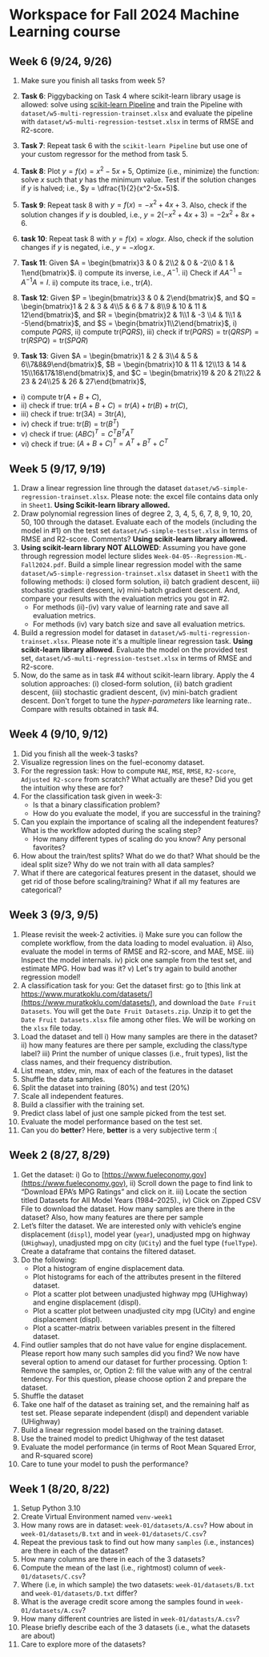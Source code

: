 # Workspace for Fall 2024 Machine Learning course

## Week 6 (9/24, 9/26)
1. Make sure you finish all tasks from week 5?
2. **Task 6**: Piggybacking on Task 4 where scikit-learn library usage is allowed: solve using [scikit-learn Pipeline](https://scikit-learn.org/stable/modules/generated/sklearn.pipeline.Pipeline.html) and train the Pipeline with `dataset/w5-multi-regression-trainset.xlsx` and evaluate the pipeline with `dataset/w5-multi-regression-testset.xlsx` in terms of RMSE and R2-score.
3. **Task 7**: Repeat task 6 with the `scikit-learn Pipeline` but use one of your custom regressor for the method from task 5.
4. **Task 8**: Plot $y=f(x) = x^2-5x+5$, Optimize (i.e., minimize) the function: solve $x$ such that $y$ has the minimum value. Test if the solution changes if $y$ is halved; i.e., $y = \dfrac{1}{2}(x^2-5x+5)$.
5. **Task 9**: Repeat task 8 with $y = f(x) = -x^2+4x+3$. Also, check if the solution changes if $y$ is doubled, i.e., $y = 2(-x^2+4x+3) = -2x^2+8x+6$.
6. **task 10**: Repeat task 8 with $y = f(x) = x log x$. Also, check if the solution changes if $y$ is negated, i.e., $y = -x\log x$.
7. **Task 11**: Given $A = \begin{bmatrix}3 & 0 & 2\\2 & 0 & -2\\0 & 1 & 1\end{bmatrix}$. i) compute its inverse, i.e., $A^{-1}$. ii) Check if $AA^{-1} = A^{-1}A = I$. ii) compute its trace, i.e., $\text{tr}(A)$.
8. **Task 12**: Given $P = \begin{bmatrix}3 & 0 & 2\end{bmatrix}$, and $Q = \begin{bmatrix}1 & 2 & 3 & 4\\5 & 6 & 7 & 8\\9 & 10 & 11 & 12\end{bmatrix}$, and $R = \begin{bmatrix}2 & 1\\1 & -3 \\4 & 1\\1 & -5\end{bmatrix}$, and $S = \begin{bmatrix}1\\2\end{bmatrix}$,  i) compute $PQRS$, ii) compute $\text{tr}(PQRS)$, iii) check if $\text{tr}(PQRS) = \text{tr}(QRSP) = \text{tr}(RSPQ) = \text{tr}(SPQR)$

9. **Task 13**: Given $A = \begin{bmatrix}1 & 2 & 3\\4 & 5 & 6\\7&8&9\end{bmatrix}$, $B = \begin{bmatrix}10 & 11 & 12\\13 & 14 & 15\\16&17&18\end{bmatrix}$, and $C = \begin{bmatrix}19 & 20 & 21\\22 & 23 & 24\\25 & 26 & 27\end{bmatrix}$, 
* i) compute $\text{tr}(A+B+C)$,
* ii) check if true: $\text{tr}(A+B+C) = tr(A) + tr(B) + tr(C)$,
* iii) check if true: $\text{tr}(3A) = 3\text{tr}(A)$,
* iv) check if true: $\text{tr}(B) = \text{tr}(B^T)$
* v) check if true: $(ABC)^T = C^TB^TA^T$
* vi) check if true: $(A+B+C)^T = A^T + B^T + C^T$

## Week 5 (9/17, 9/19)
1. Draw a linear regression line through the dataset `dataset/w5-simple-regression-trainset.xlsx`. Please note: the excel file contains data only in `Sheet1`. **Using Scikit-learn library allowed.**
2. Draw polynomial regression lines of degree 2, 3, 4, 5, 6, 7, 8, 9, 10, 20, 50, 100 through the dataset. Evaluate each of the models (including the model in #1) on the test set `dataset/w5-simple-testset.xlsx` in terms of RMSE and R2-score. Comments? **Using scikit-learn library allowed.**
3. **Using scikit-learn library NOT ALLOWED**: Assuming you have gone through regression model lecture slides `Week-04-05--Regression-ML-Fall2024.pdf`. Build a simple linear regression model with the same `dataset/w5-simple-regression-trainset.xlsx` dataset in `Sheet1` with the following methods: i) closed form solution, ii) batch gradient descent, iii) stochastic gradient descent, iv) mini-batch gradient descent. And, compare your results with the evaluation metrics you got in #2.
   - For methods (ii)-(iv) vary value of learning rate and save all evaluation metrics.
   - For methods (iv) vary batch size and save all evaluation metrics.
4. Build a regression model for dataset in `dataset/w5-multi-regression-trainset.xlsx`. Please note it's a multiple linear regression task. **Using scikit-learn library allowed**. Evaluate the model on the provided test set, `dataset/w5-multi-regression-testset.xlsx` in terms of RMSE and R2-score.
5. Now, do the same as in task #4 without scikit-learn library. Apply the 4 solution approaches: (i) closed-form solution, (ii) batch gradient descent, (iii) stochastic gradient descent, (iv) mini-batch gradient descent. Don't forget to tune the *hyper-parameters* like learning rate.. Compare with results obtained in task #4.

## Week 4 (9/10, 9/12)
1. Did you finish all the week-3 tasks?
2. Visualize regression lines on the fuel-economy dataset.
3. For the regression task: How to compute `MAE`, `MSE`, `RMSE`, `R2-score`, `Adjusted R2-score` from scratch? What actually are these? Did you get the intuition why these are for?
4. For the classification task given in week-3:
   * Is that a binary classification problem?
   * How do you evaluate the model, if you are successful in the training?
5. Can you explain the importance of scaling all the independent features? What is the workflow adopted during the scaling step?
   * How many different types of scaling do you know? Any personal favorites?
6. How about the train/test splits? What do we do that? What should be the ideal split size? Why do we not train with all data samples?
7. What if there are categorical features present in the dataset, should we get rid of those before scaling/training? What if all my features are categorical?

## Week 3 (9/3, 9/5)
1. Please revisit the week-2 activities. i) Make sure you can follow the complete workflow, from the data loading to model evaluation. ii) Also, evaluate the model in terms of RMSE and R2-score, and MAE, MSE. iii) Inspect the model internals. iv) pick one sample from the test set, and estimate MPG. How bad was it? v) Let's try again to build another regression model!
2. A classification task for you: Get the dataset first: go to [this link at https://www.muratkoklu.com/datasets/](https://www.muratkoklu.com/datasets/), and download the `Date Fruit Datasets`. You will get the `Date Fruit Datasets.zip`. Unzip it to get the `Date Fruit Datasets.xlsx` file among other files. We will be working on the `xlsx` file today.
3. Load the dataset and tell i) How many samples are there in the dataset? ii) how many features are there per sample, excluding the class/type label? iii) Print the number of unique classes (i.e., fruit types), list the class names, and their frequency distribution.
4. List mean, stdev, min, max of each of the features in the dataset
5. Shuffle the data samples.
6. Split the dataset into training (80%) and test (20%)
7. Scale all independent features.
8. Build a classifier with the training set.
9. Predict class label of just one sample picked from the test set.
10. Evaluate the model performance based on the test set.
11. Can you do **better**? Here, **better** is a very subjective term :(

## Week 2 (8/27, 8/29)
1. Get the dataset: i) Go to [https://www.fueleconomy.gov](https://www.fueleconomy.gov), ii) Scroll down the page to find link to “Download EPA’s MPG Ratings” and click on it. iii) Locate the section titled Datasets for All Model Years (1984–2025)., iv) Click on Zipped CSV File to download the dataset. How many samples are there in the dataset? Also, how many features are there per sample
2. Let’s filter the dataset. We are interested only with vehicle’s engine displacement (`displ`), model year (`year`), unadjusted mpg on highway (`UHighway`), unadjusted mpg on city (`UCity`) and the fuel type (`fuelType`). Create a dataframe that contains the filtered dataset.
3. Do the following:
    * Plot a histogram of engine displacement data.
    * Plot histograms for each of the attributes present in the filtered dataset.
    * Plot a scatter plot between unadjusted highway mpg (UHighway) and engine displacement (displ).
    * Plot a scatter plot between unadjusted city mpg (UCity) and engine displacement (displ).
    * Plot a scatter-matrix between variables present in the filtered dataset.
4. Find outlier samples that do not have value for engine displacement. Please report how many such samples did you find?
We now have several option to amend our dataset for further processing. Option 1: Remove the samples, or, Option 2: fill the value with any of the central tendency. 
For this question, please choose option 2 and prepare the dataset.
5. Shuffle the dataset
6. Take one half of the dataset as training set, and the remaining half as test set. Please separate independent (displ) and dependent variable (UHighway)
7. Build a linear regression model based on the training dataset.
8. Use the trained model to predict Uhighway of the test dataset
9. Evaluate the model performance (in terms of Root Mean Squared Error, and R-squared score)
10. Care to tune your model to push the performance?

## Week 1 (8/20, 8/22)
1. Setup Python 3.10
2. Create Virtual Environment named `venv-week1`
3. How many rows are in dataset: `week-01/datasets/A.csv`? How about in `week-01/datasets/B.txt` and in
`week-01/datasets/C.csv`? 
4. Repeat the previous task to find out how many `samples` (i.e., instances) are there in each of the dataset?
5. How many columns are there in each of the 3 datasets?
6. Compute the mean of the last (i.e., rightmost) column of `week-01/datasets/C.csv`?
7. Where (i.e, in which sample) the two datasets: `week-01/datasets/B.txt` and `week-01/datasets/D.txt` differ?
8. What is the average credit score among the samples found in `week-01/datasets/A.csv`?
9. How many different countries are listed in `week-01/datasts/A.csv`?
10. Please briefly describe each of the 3 datasets (i.e., what the datasets are about)
11. Care to explore more of the datasets?


